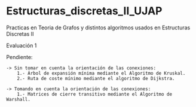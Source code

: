 # Estructuras_discretas_II_UJAP
Practicas en Teoria de Grafos y distintos algoritmos usados en Estructuras Discretas II

Evaluación 1

  Pendiente:
  
    -> Sin tomar en cuenta la orientación de las conexiones:
        1.- Árbol de expansión mínima mediante el Algoritmo de Kruskal.
        2.- Ruta de coste mínimo mediante el algoritmo de Dijkstra.
      
    -> Tomando en cuenta la orientación de las conexiones:
        1.- Matrices de cierre transitivo mediante el Algoritmo de Warshall.
